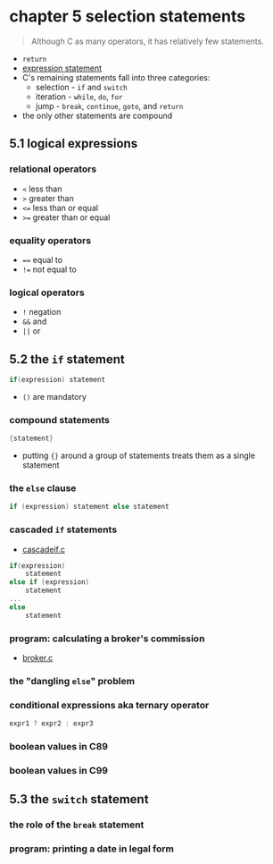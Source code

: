 # chapter 5 selection statements

>Although C as many operators, it has relatively few statements.

- `return`
- [expression statement](../chapter04/README.md)
- C's remaining statements fall into three categories:
  - selection - `if` and `switch`
  - iteration - `while`, `do`, `for`
  - jump - `break`, `continue`, `goto`, and `return`
- the only other statements are compound

## 5.1 logical expressions

### relational operators

- `<` less than
- `>` greater than
- `<=` less than or equal
- `>=` greater than or equal

### equality operators

- `==` equal to
- `!=` not equal to


### logical operators

- `!` negation
- `&&` and
- `||` or

## 5.2 the `if` statement

```C
if(expression) statement
```

- `()` are mandatory

### compound statements

```C
{statement}
```

- putting `{}` around a group of statements treats them as a single statement


### the `else` clause

```C
if (expression) statement else statement

```

### cascaded `if` statements

- [cascadeif.c](./code/cascadeif.c)

```C
if(expression)
    statement
else if (expression)
    statement
...
else
    statement

```
### program: calculating a broker's commission

- [broker.c](./code/broker.c)


### the "dangling `else`" problem
### conditional expressions aka ternary operator

```C
expr1 ? expr2 : expr3
```
### boolean values in C89
### boolean values in C99

## 5.3 the `switch` statement

### the role of the `break` statement
### program: printing a date in legal form